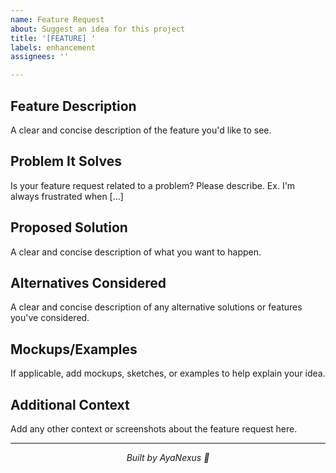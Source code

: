 ```yaml
---
name: Feature Request
about: Suggest an idea for this project
title: '[FEATURE] '
labels: enhancement
assignees: ''

---
```


## Feature Description
A clear and concise description of the feature you'd like to see.

## Problem It Solves
Is your feature request related to a problem? Please describe.
Ex. I'm always frustrated when [...]

## Proposed Solution
A clear and concise description of what you want to happen.

## Alternatives Considered
A clear and concise description of any alternative solutions or features you've considered.

## Mockups/Examples
If applicable, add mockups, sketches, or examples to help explain your idea.

## Additional Context
Add any other context or screenshots about the feature request here.

---
<div align="center">
  <em>Built by AyaNexus 🦢</em>
  <br>
</div>
